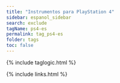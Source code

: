 ```yaml
---
title: "Instrumentos para PlayStation 4"
sidebar: espanol_sidebar
search: exclude
tagName: ps4-es
permalink: tag_ps4-es
folder: tags
toc: false
---
```

{% include taglogic.html %}

{% include links.html %}
